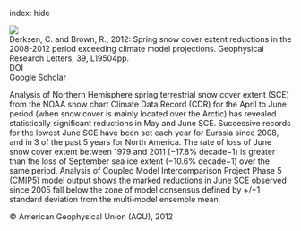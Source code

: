 index: hide

<div class="Citation">
    <div class="Citation-thumb CitationThumb-linked"  data-href="https://doi.org/10.1029/2012gl053387">
      <img src="https://static.claimspace.cloud/climate-study-static/refs/thumbs/4/Derksen_and_Brown_2012-thumb.png" />
    </div>

  <div class="Citation-body">
    <div class="Citation-text">Derksen, C. and Brown, R., 2012: Spring snow cover extent reductions in the 2008-2012 period exceeding climate model projections. <span class="Article-journal">Geophysical Research Letters, </span><span class="Article-volume">39, </span>L19504pp.</div>
    <div class="Citation-links">
      <div class="CitationLink" data-href="https://doi.org/10.1029/2012gl053387">
        <div class="CitationLink-icon CitationLink-Doi"></div>
        <div class="CitationLink-text">DOI</div>
      </div>
      <div class="CitationLink" data-href="https://scholar.google.com/scholar?q=10.1029/2012gl053387">
        <div class="CitationLink-icon CitationLink-Scholar"></div>
        <div class="CitationLink-text">Google Scholar</div>
      </div>
    </div>
  </div>
</div>

Analysis of Northern Hemisphere spring terrestrial snow cover extent (SCE) from the NOAA snow chart Climate Data Record (CDR) for the April to June period (when snow cover is mainly located over the Arctic) has revealed statistically significant reductions in May and June SCE. Successive records for the lowest June SCE have been set each year for Eurasia since 2008, and in 3 of the past 5 years for North America. The rate of loss of June snow cover extent between 1979 and 2011 (−17.8% decade−1) is greater than the loss of September sea ice extent (−10.6% decade−1) over the same period. Analysis of Coupled Model Intercomparison Project Phase 5 (CMIP5) model output shows the marked reductions in June SCE observed since 2005 fall below the zone of model consensus defined by +/−1 standard deviation from the multi‐model ensemble mean.

<div class="Citation-copy">
&copy; American Geophysical Union (AGU), 2012
</div>